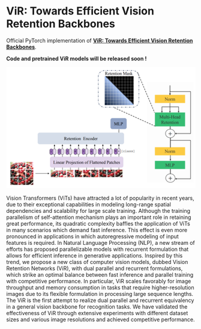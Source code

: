 # ViR: Towards Efficient Vision Retention Backbones

Official PyTorch implementation of [**ViR: Towards Efficient Vision Retention Backbones**](https://drive.google.com/file/d/1ny96c7E234dZvbdz-5BbCBEie1zWsBbj/view?usp=sharing).


**Code and pretrained ViR models will be released soon !**  



![teaser](./assets/vir.png)


Vision Transformers (ViTs) have attracted a lot of popularity in recent years, due to their exceptional capabilities in modeling long-range spatial dependencies and scalability for large scale training. Although the training parallelism of self-attention mechanism plays an important role in retaining great performance, its quadratic complexity baffles the application of ViTs in many scenarios which demand fast inference. This effect is even more pronounced in applications in which autoregressive modeling of input features is required. In Natural Language Processing (NLP), a new stream of efforts has proposed parallelizable models with recurrent formulation that allows for efficient inference in generative applications. Inspired by this trend, we propose a new class of computer vision models, dubbed Vision Retention Networks (ViR), with dual parallel and recurrent formulations, which strike an optimal balance between fast inference and parallel training with competitive performance. In particular, ViR scales favorably for image throughput and memory consumption in tasks that require higher-resolution images due to its flexible formulation in processing large sequence lengths. The ViR is the first attempt to realize dual parallel and recurrent equivalency in a general vision backbone for recognition tasks. We have validated the effectiveness of ViR through extensive experiments with different dataset sizes and various image resolutions and achieved competitive performance.







